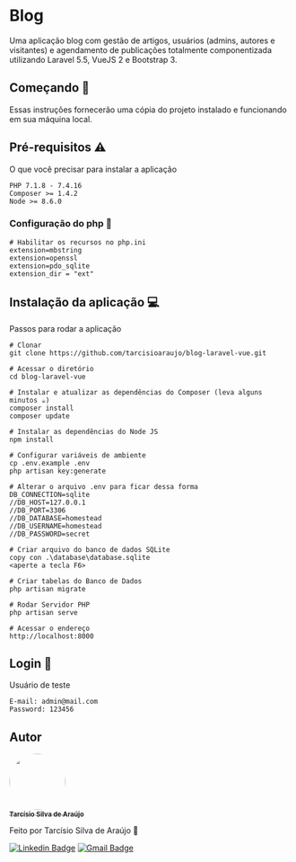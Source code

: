 # Blog

Uma aplicação blog com gestão de artigos, usuários (admins, autores e visitantes) e agendamento de publicações totalmente componentizada utilizando Laravel 5.5, VueJS 2 e Bootstrap 3.

## Começando 🏃

Essas instruções fornecerão uma cópia do projeto instalado e funcionando em sua máquina local.

## Pré-requisitos ⚠️

O que você precisar para instalar a aplicação

```
PHP 7.1.8 - 7.4.16
Composer >= 1.4.2
Node >= 8.6.0
```
### Configuração do php 🐘

```
# Habilitar os recursos no php.ini
extension=mbstring
extension=openssl
extension=pdo_sqlite
extension_dir = "ext"
```

## Instalação da aplicação 💻

Passos para rodar a aplicação

```
# Clonar
git clone https://github.com/tarcisioaraujo/blog-laravel-vue.git

# Acessar o diretório
cd blog-laravel-vue

# Instalar e atualizar as dependências do Composer (leva alguns minutos ☕)
composer install
composer update

# Instalar as dependências do Node JS
npm install

# Configurar variáveis de ambiente
cp .env.example .env
php artisan key:generate

# Alterar o arquivo .env para ficar dessa forma
DB_CONNECTION=sqlite
//DB_HOST=127.0.0.1
//DB_PORT=3306
//DB_DATABASE=homestead
//DB_USERNAME=homestead
//DB_PASSWORD=secret

# Criar arquivo do banco de dados SQLite
copy con .\database\database.sqlite
<aperte a tecla F6>

# Criar tabelas do Banco de Dados
php artisan migrate

# Rodar Servidor PHP
php artisan serve

# Acessar o endereço 
http://localhost:8000
```
## Login 🛂

Usuário de teste

```
E-mail: admin@mail.com
Password: 123456
```

## Autor

<a href="https://github.com/tarcisioaraujo">
 <img style="border-radius: 50%;" src="https://media-exp1.licdn.com/dms/image/C4E35AQFvMmYXx9EI7w/profile-framedphoto-shrink_200_200/0/1614359838849?e=1617480000&v=beta&t=zJdmMKRJbjYF9HseI8HmCvnPFrMu6P56saVWU8Wnitc" width="100px;" alt=""/>
 <br />
 <sub><b>Tarcísio Silva de Araújo</b></sub></a> <a href="https://github.com/tarcisioaraujo" title="GitHub"></a>

Feito por Tarcísio Silva de Araújo 👋

[![Linkedin Badge](https://img.shields.io/badge/-Tarcísio-blue?style=flat-square&logo=Linkedin&logoColor=white&link=https://www.linkedin.com/in/tarcisiosaraujo/)](https://www.linkedin.com/in/tarcisiosaraujo/) 
[![Gmail Badge](https://img.shields.io/badge/-tarcisio.saraujo@gmail.com-c14438?style=flat-square&logo=Gmail&logoColor=white&link=mailto:tarcisio.saraujo@gmail.com)](mailto:tarcisio.saraujo@gmail.com)